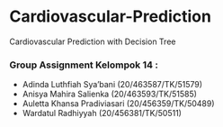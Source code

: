 # Cardiovascular-Prediction
Cardiovascular Prediction with Decision Tree

### Group Assignment Kelompok 14 :

- Adinda Luthfiah Sya’bani (20/463587/TK/51579)
- Anisya Mahira Salienka (20/463593/TK/51585)
- Auletta Khansa Pradiviasari (20/456359/TK/50489)
- Wardatul Radhiyyah (20/456381/TK/50511)
